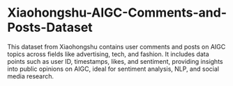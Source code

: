 # Xiaohongshu-AIGC-Comments-and-Posts-Dataset
This dataset from Xiaohongshu contains user comments and posts on AIGC topics across fields like advertising, tech, and fashion. It includes data points such as user ID, timestamps, likes, and sentiment, providing insights into public opinions on AIGC, ideal for sentiment analysis, NLP, and social media research.
